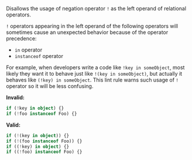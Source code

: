 Disallows the usage of negation operator `!` as the left operand of relational
operators.

`!` operators appearing in the left operand of the following operators will
sometimes cause an unexpected behavior because of the operator precedence:

- `in` operator
- `instanceof` operator

For example, when developers write a code like `!key in someObject`, most likely
they want it to behave just like `!(key in someObject)`, but actually it behaves
like `(!key) in someObject`. This lint rule warns such usage of `!` operator so
it will be less confusing.

**Invalid:**

<!-- deno-fmt-ignore -->

```typescript
if (!key in object) {}
if (!foo instanceof Foo) {}
```

**Valid:**

```typescript
if (!(key in object)) {}
if (!(foo instanceof Foo)) {}
if ((!key) in object) {}
if ((!foo) instanceof Foo) {}
```
